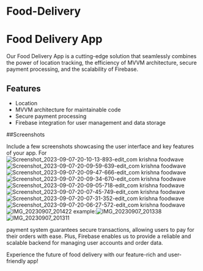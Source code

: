 # Food-Delivery

# Food Delivery App
Our Food Delivery App is a cutting-edge solution that seamlessly combines the power of location tracking, the efficiency of MVVM architecture, secure payment processing, and the scalability of Firebase.

## Features
- Location
- MVVM architecture for maintainable code
- Secure payment processing
- Firebase integration for user management and data storage

##Screenshots

Include a few screenshots showcasing the user interface and key features of your app. For 
![Screenshot_2023-09-07-20-10-13-893-edit_com krishna foodwave](https://github.com/jester-sys/Food-Delivery-/assets/115554090/2571e1d5-7600-4e44-800f-331fa64f7085)
![Screenshot_2023-09-07-20-09-59-639-edit_com krishna foodwave](https://github.com/jester-sys/Food-Delivery-/assets/115554090/12933646-d04b-4cb6-9337-5b06a2eed00b)
![Screenshot_2023-09-07-20-09-47-666-edit_com krishna foodwave](https://github.com/jester-sys/Food-Delivery-/assets/115554090/5f3c8d1f-b39d-4b8f-a982-f1a1062426b6)
![Screenshot_2023-09-07-20-09-34-670-edit_com krishna foodwave](https://github.com/jester-sys/Food-Delivery-/assets/115554090/2a37bdd8-4031-4352-892b-0cb473a8e000)
![Screenshot_2023-09-07-20-09-05-718-edit_com krishna foodwave](https://github.com/jester-sys/Food-Delivery-/assets/115554090/f1af8a47-a921-4563-9d80-7906dc7f1414)
![Screenshot_2023-09-07-20-07-45-749-edit_com krishna foodwave](https://github.com/jester-sys/Food-Delivery-/assets/115554090/4c4b837a-eb1e-4afc-b0a3-8bb3b4b2c694)
![Screenshot_2023-09-07-20-07-31-352-edit_com krishna foodwave](https://github.com/jester-sys/Food-Delivery-/assets/115554090/047ceea4-7bee-4147-9f99-872e50a5131d)
![Screenshot_2023-09-07-20-06-27-572-edit_com krishna foodwave](https://github.com/jester-sys/Food-Delivery-/assets/115554090/e3573917-c25b-464f-9c68-bfab1c3ab14c)
![IMG_20230907_201422](https://github.com/jester-sys/Food-Delivery-/assets/115554090/716cd062-0e43-44bf-b0b5-fd54f4d01356)
example:![IMG_20230907_201338](https://github.com/jester-sys/Food-Delivery-/assets/115554090/05b21648-1e9b-4571-af2c-cde6189df9e5)
![IMG_20230907_201311](https://github.com/jester-sys/Food-Delivery-/assets/115554090/4d347bf9-98d2-413c-8248-5a0a58b689da)

 payment system guarantees secure transactions, allowing users to pay for their orders with ease. Plus, Firebase enables us to provide a reliable and scalable backend for managing user accounts and order data.

Experience the future of food delivery with our feature-rich and user-friendly app!
